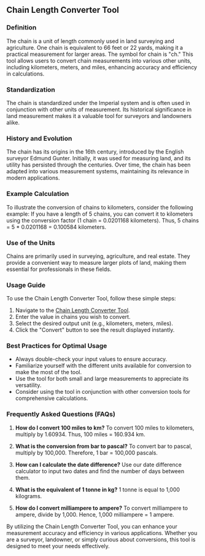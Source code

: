 ## Chain Length Converter Tool

### Definition
The chain is a unit of length commonly used in land surveying and agriculture. One chain is equivalent to 66 feet or 22 yards, making it a practical measurement for larger areas. The symbol for chain is "ch." This tool allows users to convert chain measurements into various other units, including kilometers, meters, and miles, enhancing accuracy and efficiency in calculations.

### Standardization
The chain is standardized under the Imperial system and is often used in conjunction with other units of measurement. Its historical significance in land measurement makes it a valuable tool for surveyors and landowners alike. 

### History and Evolution
The chain has its origins in the 16th century, introduced by the English surveyor Edmund Gunter. Initially, it was used for measuring land, and its utility has persisted through the centuries. Over time, the chain has been adapted into various measurement systems, maintaining its relevance in modern applications.

### Example Calculation
To illustrate the conversion of chains to kilometers, consider the following example: 
If you have a length of 5 chains, you can convert it to kilometers using the conversion factor (1 chain = 0.0201168 kilometers). 
Thus, 5 chains = 5 * 0.0201168 = 0.100584 kilometers.

### Use of the Units
Chains are primarily used in surveying, agriculture, and real estate. They provide a convenient way to measure larger plots of land, making them essential for professionals in these fields.

### Usage Guide
To use the Chain Length Converter Tool, follow these simple steps:
1. Navigate to the [Chain Length Converter Tool](https://www.inayam.co/unit-converter/length).
2. Enter the value in chains you wish to convert.
3. Select the desired output unit (e.g., kilometers, meters, miles).
4. Click the "Convert" button to see the result displayed instantly.

### Best Practices for Optimal Usage
- Always double-check your input values to ensure accuracy.
- Familiarize yourself with the different units available for conversion to make the most of the tool.
- Use the tool for both small and large measurements to appreciate its versatility.
- Consider using the tool in conjunction with other conversion tools for comprehensive calculations.

### Frequently Asked Questions (FAQs)

1. **How do I convert 100 miles to km?**
   To convert 100 miles to kilometers, multiply by 1.60934. Thus, 100 miles = 160.934 km.

2. **What is the conversion from bar to pascal?**
   To convert bar to pascal, multiply by 100,000. Therefore, 1 bar = 100,000 pascals.

3. **How can I calculate the date difference?**
   Use our date difference calculator to input two dates and find the number of days between them.

4. **What is the equivalent of 1 tonne in kg?**
   1 tonne is equal to 1,000 kilograms.

5. **How do I convert milliampere to ampere?**
   To convert milliampere to ampere, divide by 1,000. Hence, 1,000 milliampere = 1 ampere.

By utilizing the Chain Length Converter Tool, you can enhance your measurement accuracy and efficiency in various applications. Whether you are a surveyor, landowner, or simply curious about conversions, this tool is designed to meet your needs effectively.